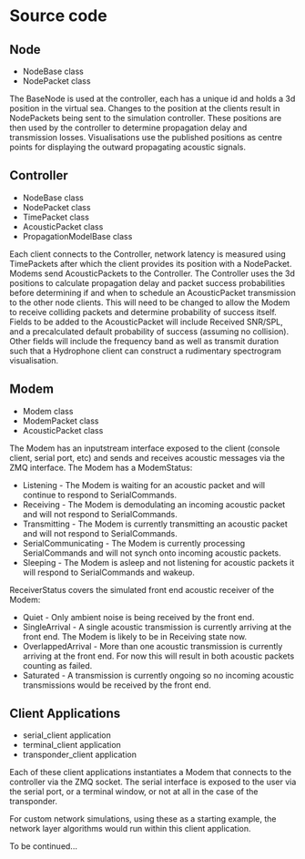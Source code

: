 # Source code


## Node
+ NodeBase class
+ NodePacket class

The BaseNode is used at the controller, each has a unique id and holds a 3d position in the virtual sea. Changes to the position at the clients result in NodePackets being sent to the simulation controller. These positions are then used by the controller to determine propagation delay and transmission losses. Visualisations use the published positions as centre points for displaying the outward propagating acoustic signals.  


## Controller
+ NodeBase class
+ NodePacket class
+ TimePacket class
+ AcousticPacket class
+ PropagationModelBase class

Each client connects to the Controller, network latency is measured using TimePackets after which the client provides its position with a NodePacket. Modems send AcousticPackets to the Controller. The Controller uses the 3d positions to calculate propagation delay and packet success probabilities before determining if and when to schedule an AcousticPacket transmission to the other node clients. This will need to be changed to allow the Modem to receive colliding packets and determine probability of success itself. Fields to be added to the AcousticPacket will include Received SNR/SPL, and a precalculated default probability of success (assuming no collision). Other fields will include the frequency band as well as transmit duration such that a Hydrophone client can construct a rudimentary spectrogram visualisation. 


## Modem
+ Modem class
+ ModemPacket class
+ AcousticPacket class

The Modem has an inputstream interface exposed to the client (console client, serial port, etc) and sends and receives acoustic messages via the ZMQ interface.
The Modem has a ModemStatus:
+ Listening - The Modem is waiting for an acoustic packet and will continue to respond to SerialCommands.
+ Receiving - The Modem is demodulating an incoming acoustic packet and will not respond to SerialCommands.
+ Transmitting - The Modem is currently transmitting an acoustic packet and will not respond to SerialCommands.
+ SerialCommunicating - The Modem is currently processing SerialCommands and will not synch onto incoming acoustic packets.
+ Sleeping - The Modem is asleep and not listening for acoustic packets it will respond to SerialCommands and wakeup.

ReceiverStatus covers the simulated front end acoustic receiver of the Modem:
+ Quiet - Only ambient noise is being received by the front end.
+ SingleArrival - A single acoustic transmission is currently arriving at the front end. The Modem is likely to be in Receiving state now.
+ OverlappedArrival - More than one acoustic transmission is currently arriving at the front end. For now this will result in both acoustic packets counting as failed.
+ Saturated - A transmission is currently ongoing so no incoming acoustic transmissions would be received by the front end.


## Client Applications
+ serial_client application
+ terminal_client application
+ transponder_client application

Each of these client applications instantiates a Modem that connects to the controller via the ZMQ socket. The serial interface is exposed to the user via the serial port, or a terminal window, or not at all in the case of the transponder. 

For custom network simulations, using these as a starting example, the network layer algorithms would run within this client application.


To be continued...
